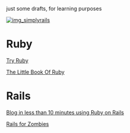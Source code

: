 just some drafts, for learning purposes

[![img_simplyrails]](http://www.amazon.com/Simply-Rails-2-0-Patrick-Lenz/dp/0980455200)


Ruby
====
[Try Ruby](http://tryruby.org)

[The Little Book Of Ruby](http://www.sapphiresteel.com/The-Little-Book-Of-Ruby)

Rails
=====
[Blog in less than 10 minutes using Ruby on Rails](http://ontwik.com/ruby/blog-in-less-than-10-minutes-using-ruby-on-rails/)

[Rails for Zombies](http://railsforzombies.org/)











[img_simplyrails]: http://bks4.books.google.co.uk/books?id=dyozLQAACAAJ&printsec=frontcover&img=1&zoom=1
